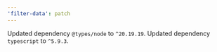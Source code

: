 ```yaml
---
'filter-data': patch
---
```


Updated dependency `@types/node` to `^20.19.19`.
Updated dependency `typescript` to `^5.9.3`.
